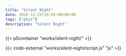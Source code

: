 ```yaml
---
title: "Silent Night"
date: 2024-12-25T19:20:00+09:00
tags: ["p5js"]
description: "Silent Night"
---
```


{{< p5container "works/silent-night/" >}}

{{< code-external "works/silent-night/script.js" "js" >}}

